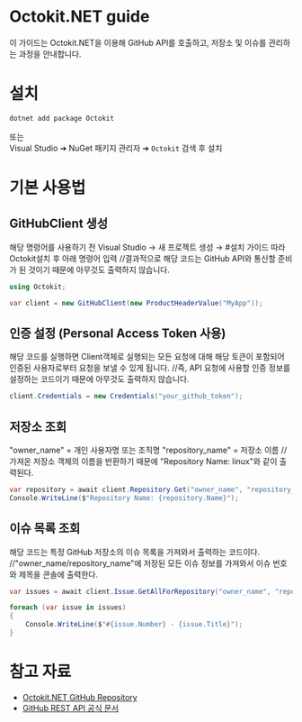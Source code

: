 
# Octokit.NET guide

이 가이드는 Octokit.NET을 이용해 GitHub API를 호출하고, 저장소 및 이슈를 관리하는 과정을 안내합니다.

# 설치

```bash
dotnet add package Octokit
```

또는  
Visual Studio ➔ NuGet 패키지 관리자 ➔ `Octokit` 검색 후 설치

# 기본 사용법

## GitHubClient 생성

해당 명령어를 사용하기 전
Visual Studio → 새 프로젝트 생성 → #설치 가이드 따라 Octokit설치 후 아래 명령어 입력
//결과적으로 해당 코드는 GitHub API와 통신할 준비가 된 것이기 때문에 아무것도 출력하지 않습니다.

```csharp
using Octokit;

var client = new GitHubClient(new ProductHeaderValue("MyApp"));
```

## 인증 설정 (Personal Access Token 사용)

해당 코드를 실행하면 Client객체로 실행되는 모든 요청에 대해 해당 토큰이 포함되어
인증된 사용자로부터 요청을 보낼 수 있게 됩니다.
//즉, API 요청에 사용할 인증 정보를 설정하는 코드이기 때문에 아무것도 출력하지 않습니다.

```csharp
client.Credentials = new Credentials("your_github_token");
```

## 저장소 조회

"owner_name" = 개인 사용자명 또는 조직명
"repository_name" = 저장소 이름
//가져온 저장소 객체의 이름을 반환하기 때문에 "Repository Name: linux"와 같이 출력된다.

```csharp
var repository = await client.Repository.Get("owner_name", "repository_name");
Console.WriteLine($"Repository Name: {repository.Name}");
```

## 이슈 목록 조회

해당 코드는 특정 GitHub 저장소의 이슈 목록을 가져와서 출력하는 코드이다.
//"owner_name/repository_name"에 저장된 모든 이슈 정보를 가져와서 이슈 번호와 제목을 콘솔에 출력한다. 

```csharp
var issues = await client.Issue.GetAllForRepository("owner_name", "repository_name");

foreach (var issue in issues)
{
    Console.WriteLine($"#{issue.Number} - {issue.Title}");
}
```

# 참고 자료

- [Octokit.NET GitHub Repository](https://github.com/octokit/octokit.net)
- [GitHub REST API 공식 문서](https://docs.github.com/en/rest)
